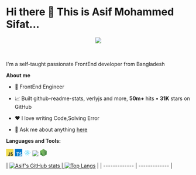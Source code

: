 # Hi there 👋 This is Asif Mohammed Sifat...

<p align="center"><a href="https://asifmohammedsifat.github.io"><img width="80%" src="./assets/gh-readme-header.png" /></a></p>

<br />

I'm a self-taught passionate FrontEnd developer from Bangladesh

**About me**

- 💼 FrontEnd Engineer

- 📈 Built github-readme-stats, verlyjs and more, **50m+** hits • **31K** stars on GitHub

- ❤️ I love writing Code,Solving Error

- 💬 Ask me about anything [here](https://github.com/asifmohammedsifat)



**Languages and Tools:**  

<code><img height="20" src="https://raw.githubusercontent.com/github/explore/80688e429a7d4ef2fca1e82350fe8e3517d3494d/topics/javascript/javascript.png"></code>
<code><img height="20" src="https://raw.githubusercontent.com/github/explore/80688e429a7d4ef2fca1e82350fe8e3517d3494d/topics/typescript/typescript.png"></code>
<code><img height="20" src="https://raw.githubusercontent.com/github/explore/80688e429a7d4ef2fca1e82350fe8e3517d3494d/topics/react/react.png"></code>
<code><img height="20" src="https://raw.githubusercontent.com/github/explore/5c058a388828bb5fde0bcafd4bc867b5bb3f26f3/topics/materialui/materialui.png"></code>
<code><img height="20" src="https://raw.githubusercontent.com/github/explore/80688e429a7d4ef2fca1e82350fe8e3517d3494d/topics/nodejs/nodejs.png"></code>    



| <a href="https://github.com/asifmohammedsifat/github-readme-stats">
 ![Asif's GitHub stats](https://github-readme-stats.vercel.app/api?username=asifmohammedsifat&show_icons=true&theme=radical)
 | <a href="https://github.com/asifmohammedsifat/github-readme-stats">[![Top Langs](https://github-readme-stats.vercel.app/api/top-langs/?username=asifmohammedsifat)](https://github.com/asifmohammedsifat/github-readme-stats)</a> |
| ------------- | ------------- |
<br />
<br />


